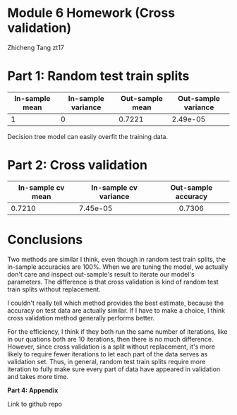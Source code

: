 # Module 6 Homework (Cross validation)

 Zhicheng Tang zt17

# **Part 1: Random test train splits**

| In-sample mean | In-sample variance | Out-sample mean | Out-sample variance |
| -------------- | ------------------ | --------------- | ------------------- |
| 1              | 0                  | 0.7221          | 2.49e-05            |

Decision tree model can easily overfit the training data.

# **Part 2: Cross validation**

| In-sample cv mean | In-sample cv variance | Out-sample accuracy |
| ----------------- | --------------------- | :-----------------: |
| 0.7210            | 7.45e-05              |       0.7306        |

# Conclusions 
Two methods are similar I think, even though in random test train splits, the in-sample accuracies are 100%. When we are tuning the model, we actually don't care and inspect out-sample's result to iterate our model's parameters. The difference is that cross validation is kind of random test train splits without replacement.

I couldn't really tell which method provides the best estimate, because the accuracy on test data are actually similar.  If I have to make a choice, I think cross validation method generally performs better. 

For the efficiency, I think if they both run the same number of iterations, like in our quations both are 10 iterations, then there is no much difference. However, since cross validation is a split without replacement, it's more likely to require fewer iterations to let each part of the data serves as validation set. Thus, in general, random test train splits require more iteration to fully make sure every part of data have appeared in validation and takes more time.

**Part 4: Appendix**

Link to github repo